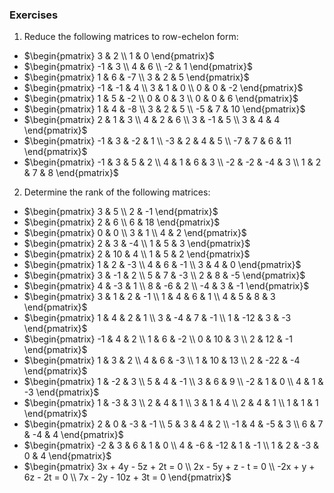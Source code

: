 ### Exercises

1. Reduce the following matrices to row-echelon form:
  - $\begin{pmatrix} 3 & 2 \\ 1 & 0 \end{pmatrix}$
  - $\begin{pmatrix} -1 & 3 \\ 4 & 6 \\ -2 & 1 \end{pmatrix}$
  - $\begin{pmatrix} 1 & 6 & -7 \\ 3 & 2 & 5 \end{pmatrix}$
  - $\begin{pmatrix} -1 & -1 & 4 \\ 3 & 1 & 0 \\ 0 & 0 & -2 \end{pmatrix}$
  - $\begin{pmatrix} 1 & 5 & -2 \\ 0 & 0 & 3 \\ 0 & 0 & 6 \end{pmatrix}$
  - $\begin{pmatrix} 1 & 4 & -8 \\ 3 & 2 & 5 \\ -5 & 7 & 10 \end{pmatrix}$
  - $\begin{pmatrix} 2 & 1 & 3 \\ 4 & 2 & 6 \\ 3 & -1 & 5 \\ 3 & 4 & 4 \end{pmatrix}$
  - $\begin{pmatrix} -1 & 3 & -2 & 1 \\ -3 & 2 & 4 & 5 \\ -7 & 7 & 6 & 11 \end{pmatrix}$
  - $\begin{pmatrix} -1 & 3 & 5 & 2 \\ 4 & 1 & 6 & 3 \\ -2 & -2 & -4 & 3 \\ 1 & 2 & 7 & 8 \end{pmatrix}$

2. Determine the rank of the following matrices:
  - $\begin{pmatrix} 3 & 5 \\ 2 & -1 \end{pmatrix}$
  - $\begin{pmatrix} 2 & 6 \\ 6 & 18 \end{pmatrix}$
  - $\begin{pmatrix} 0 & 0 \\ 3 & 1 \\ 4 & 2 \end{pmatrix}$
  - $\begin{pmatrix} 2 & 3 & -4 \\ 1 & 5 & 3 \end{pmatrix}$
  - $\begin{pmatrix} 2 & 10 & 4 \\ 1 & 5 & 2 \end{pmatrix}$
  - $\begin{pmatrix} 1 & 2 & -3 \\ 4 & 6 & -1 \\ 3 & 4 & 0 \end{pmatrix}$
  - $\begin{pmatrix} 3 & -1 & 2 \\ 5 & 7 & -3 \\ 2 & 8 & -5 \end{pmatrix}$
  - $\begin{pmatrix} 4 & -3 & 1 \\ 8 & -6 & 2 \\ -4 & 3 & -1 \end{pmatrix}$
  - $\begin{pmatrix} 3 & 1 & 2 & -1 \\ 1 & 4 & 6 & 1 \\ 4 & 5 & 8 & 3 \end{pmatrix}$
  - $\begin{pmatrix} 1 & 4 & 2 & 1 \\ 3 & -4 & 7 & -1 \\ 1 & -12 & 3 & -3 \end{pmatrix}$
  - $\begin{pmatrix} -1 & 4 & 2 \\ 1 & 6 & -2 \\ 0 & 10 & 3 \\ 2 & 12 & -1 \end{pmatrix}$
  - $\begin{pmatrix} 1 & 3 & 2 \\ 4 & 6 & -3 \\ 1 & 10 & 13 \\ 2 & -22 & -4 \end{pmatrix}$
  - $\begin{pmatrix} 1 & -2 & 3 \\ 5 & 4 & -1 \\ 3 & 6 & 9 \\ -2 & 1 & 0 \\ 4 & 1 & -3 \end{pmatrix}$
  - $\begin{pmatrix} 1 & -3 & 3 \\ 2 & 4 & 1 \\ 3 & 1 & 4 \\ 2 & 4 & 1 \\ 1 & 1 & 1 \end{pmatrix}$
  - $\begin{pmatrix} 2 & 0 & -3 & -1 \\ 5 & 3 & 4 & 2 \\ -1 & 4 & -5 & 3 \\ 6 & 7 & -4 & 4 \end{pmatrix}$
  - $\begin{pmatrix} -2 & 3 & 6 & 1 & 0 \\ 4 & -6 & -12 & 1 & -1 \\ 1 & 2 & -3 & 0 & 4 \end{pmatrix}$
  - $\begin{pmatrix} 3x + 4y - 5z + 2t = 0 \\ 2x - 5y + z - t = 0 \\ -2x + y + 6z - 2t = 0 \\ 7x - 2y - 10z + 3t = 0 \end{pmatrix}$